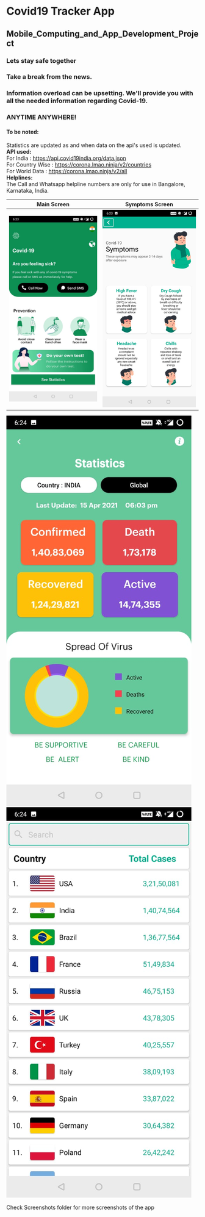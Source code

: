 # Covid19 Tracker App
## Mobile_Computing_and_App_Development_Project

###  **Lets stay safe together**   

### Take a break from the news.  
### Information overload can be upsetting. We'll provide you with all the needed information regarding Covid-19.  
### ANYTIME ANYWHERE!  
  
#### To be noted:  
Statistics are updated as and when data on the api's used is updated.  
__API used:__  
For India : https://api.covid19india.org/data.json  
For Country Wise : https://corona.lmao.ninja/v2/countries  
For World Data : https://corona.lmao.ninja/v2/all  
__Helplines:__  
The Call and Whatsapp helpline numbers are only for use in Bangalore, Karnataka, India.  

Main Screen             |  Symptoms Screen
:-------------------------:|:-------------------------:
![Main Screen](Screenshots/MainScreen.jpeg) |   ![Symptoms Screen](Screenshots/SymptomsScreen.jpeg) 
   
![India Stat](Screenshots/IndiaStat.jpeg)   ![Country List](Screenshots/CountryListStart.jpeg)  

Check Screenshots folder for more screenshots of the app

